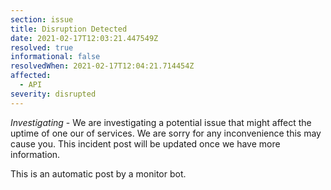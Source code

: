 ```yaml
---
section: issue
title: Disruption Detected
date: 2021-02-17T12:03:21.447549Z
resolved: true
informational: false
resolvedWhen: 2021-02-17T12:04:21.714454Z
affected:
  - API
severity: disrupted
---
```

*Investigating* - We are investigating a potential issue that might affect the uptime of one our of services. We are sorry for any inconvenience this may cause you. This incident post will be updated once we have more information.

This is an automatic post by a monitor bot.
        